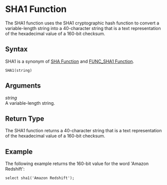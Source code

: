 # SHA1 Function<a name="SHA1"></a>

The SHA1 function uses the SHA1 cryptographic hash function to convert a variable\-length string into a 40\-character string that is a text representation of the hexadecimal value of a 160\-bit checksum\.

## Syntax<a name="SHA1-syntax"></a>

SHA1 is a synonym of [SHA Function](SHA.md) and [FUNC\_SHA1 Function](FUNC_SHA1.md)\. 

```
SHA1(string)
```

## Arguments<a name="SHA1-arguments"></a>

 *string*   
A variable\-length string\.

## Return Type<a name="SHA1-returm-type"></a>

The SHA1 function returns a 40\-character string that is a text representation of the hexadecimal value of a 160\-bit checksum\. 

## Example<a name="SHA1-example"></a>

The following example returns the 160\-bit value for the word 'Amazon Redshift': 

```
select sha1('Amazon Redshift');
```